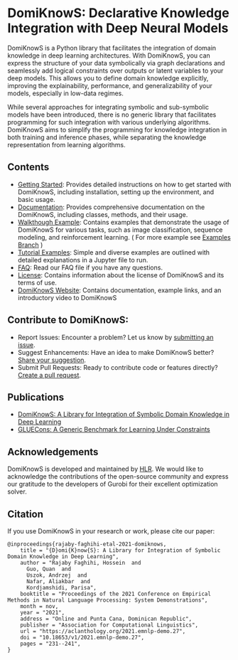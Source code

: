 # DomiKnowS: Declarative Knowledge Integration with Deep Neural Models

DomiKnowS is a Python library that facilitates the integration of domain knowledge in deep learning architectures. With DomiKnowS, you can express the structure of your data symbolically via graph declarations and seamlessly add logical constraints over outputs or latent variables to your deep models. This allows you to define domain knowledge explicitly, improving the explainability, performance, and generalizability of your models, especially in low-data regimes. 

While several approaches for integrating symbolic and sub-symbolic models have been introduced, there is no generic library that facilitates programming for such integration with various underlying algorithms. DomiKnowS aims to simplify the programming for knowledge integration in both training and inference phases, while separating the knowledge representation from learning algorithms.


## Contents

- [Getting Started](https://github.com/HLR/DomiKnowS/blob/Doc/User%20API/GettingStarted.md): Provides detailed instructions on how to get started with DomiKnowS, including installation, setting up the environment, and basic usage.
- [Documentation](https://github.com/HLR/DomiKnowS/tree/Doc/User%20API): Provides comprehensive documentation on the DomiKnowS, including classes, methods, and their usage.
- [Walkthough Example](https://github.com/HLR/DomiKnowS/blob/Doc/User%20API/ExampleTask.md): Contains examples that demonstrate the usage of DomiKnowS for various tasks, such as image classification, sequence modeling, and reinforcement learning. ( For more example see [Examples Branch](https://github.com/HLR/DomiKnowS/tree/Tasks) )
- [Tutorial Examples](https://github.com/HLR/DomiKnowS/tree/Doc/Run%20With%20Jupyter): Simple and diverse examples are outlined with detailed explanations in a Jupyter file to run.
- [FAQ](https://github.com/HLR/DomiKnowS/blob/Doc/FAQ.md): Read our FAQ file if you have any questions.
- [License](https://github.com/HLR/DomiKnowS/blob/Doc/Licence.md): Contains information about the license of DomiKnowS and its terms of use.
- [DomiKnowS Website](https://hlr.github.io/domiknows-nlp/): Contains documentation, example links, and an introductory video to DomiKnowS

## Contribute to DomiKnowS:

- Report Issues: Encounter a problem? Let us know by [submitting an issue](https://github.com/HLR/DomiKnowS/blob/Doc/IssueReport.md).
- Suggest Enhancements: Have an idea to make DomiKnowS better? [Share your suggestion](https://github.com/HLR/DomiKnowS/blob/Doc/Suggestions.md).
- Submit Pull Requests: Ready to contribute code or features directly? [Create a pull request](https://github.com/HLR/DomiKnowS/blob/Doc/PullRequest.md).

## Publications

- [DomiKnowS: A Library for Integration of Symbolic Domain Knowledge in Deep Learning](https://arxiv.org/abs/2108.12370)
- [GLUECons: A Generic Benchmark for Learning Under Constraints](https://arxiv.org/abs/2302.10914)

## Acknowledgements

DomiKnowS is developed and maintained by [HLR](https://hlr.github.io/). We would like to acknowledge the contributions of the open-source community and express our gratitude to the developers of Gurobi for their excellent optimization solver.

## Citation

If you use DomiKnowS in your research or work, please cite our paper:

```
@inproceedings{rajaby-faghihi-etal-2021-domiknows,
    title = "{D}omi{K}now{S}: A Library for Integration of Symbolic Domain Knowledge in Deep Learning",
    author = "Rajaby Faghihi, Hossein  and
      Guo, Quan  and
      Uszok, Andrzej  and
      Nafar, Aliakbar  and
      Kordjamshidi, Parisa",
    booktitle = "Proceedings of the 2021 Conference on Empirical Methods in Natural Language Processing: System Demonstrations",
    month = nov,
    year = "2021",
    address = "Online and Punta Cana, Dominican Republic",
    publisher = "Association for Computational Linguistics",
    url = "https://aclanthology.org/2021.emnlp-demo.27",
    doi = "10.18653/v1/2021.emnlp-demo.27",
    pages = "231--241",
}
```

